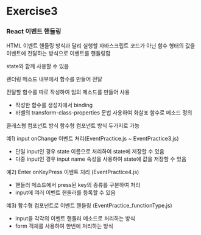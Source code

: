 # Exercise3

### React 이벤트 핸들링

HTML 이벤트 핸들링 방식과 달리 실행할 자바스크립트 코드가 아닌 함수 형태의 값을 이벤트에 전달하는 방식으로 이벤트를 핸들링함

state와 함께 사용할 수 있음

렌더링 메소드 내부에서 함수를 만들어 전달

전달할 함수를 따로 작성하여 임의 메소드를 만들어 사용

- 작성한 함수를 생성자에서 binding
- 바벨의 transform-class-properties 문법 사용하여 화살표 함수로 메소드 정의

클래스형 컴포넌트 방식 함수형 컴포넌트 방식 두가지로 가능

예1) input onChange 이벤트 처리(EventPractice.js ~ EventPractice3.js)

- 단일 input인 경우 state 이름으로 처리하여 state에 저장할 수 있음
- 다중 input인 경우 input name 속성을 사용하여 state에 값을 저장할 수 있음

예2) Enter onKeyPress 이벤트 처리 (EventPractice4.js)

- 핸들러 메소드에서 press된 key의 종류를 구분하여 처리
- input에 여러 이벤트 핸들러를 등록할 수 있음

예3) 함수형 컴포넌트로 이벤트 핸들링 (EventPractice_functionType.js)

- input을 각각의 이벤트 핸들러 메소드로 처리하는 방식
- form 객체를 사용하여 한번에 처리하는 방식
